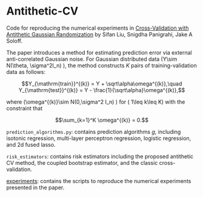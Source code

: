 # Antithetic-CV

Code for reproducing the numerical experiments in
[Cross-Validation with Antithetic Gaussian Randomization](https://arxiv.org/abs/2412.14423) by Sifan Liu, Snigdha Panigrahi, Jake A Soloff.

The paper introduces a method for estimating prediction error via external anti-correlated Gaussian noise. 
For Gaussian distributed data \(Y\sim N(\theta, \sigma^2I_n) \), the method constructs $K$ pairs of training-validation data as follows:
```math
Y_{\mathrm{train}}^{(k)} = Y + \sqrt\alpha\omega^{(k)},\quad Y_{\mathrm{test}}^{(k)} = Y - \frac{1}{\sqrt\alpha}\omega^{(k)},
```
where \(\omega^{(k)}\sim N(0,\sigma^2 I_n) \) for \( 1\leq k\leq K\) with the constraint that
```math
\sum_{k=1}^K \omega^{(k)} = 0.
```

`prediction_algorithms.py`: contains prediction algorithms $g$, including isotonic regression, multi-layer perceptron regression, logistic regression, and 2d fused lasso. 

`risk_estimators`: contains risk estimators including the proposed antithetic CV method, the coupled bootstrap estimator, and the classic cross-validation. 

[experiments](experiments/): contains the scripts to reproduce the numerical experiments presented in the paper.


